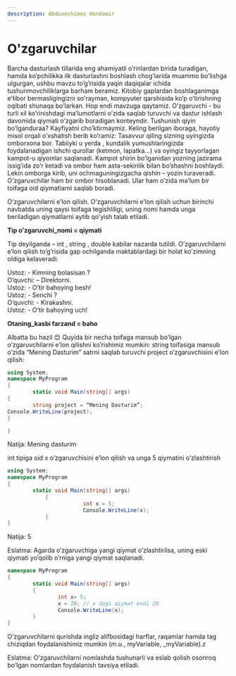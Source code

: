 ```yaml
---
description: Abduxoshimov Hondamir
---
```


# O'zgaruvchilar

Barcha dasturlash tillarida eng ahamiyatli o’rinlardan birida turadigan, hamda ko’pchilikka ilk dasturlashni boshlash chog’larida muammo bo’lishga ulgurgan, ushbu mavzu to’g’risida yaqin daqiqalar ichida tushunmovchiliklarga barham beramiz. Kitobiy gaplardan boshlaganimga e’tibor bermasligingizni so'rayman, kompyuter qarshisida ko’p o’tirishning oqibati shunaqa bo’larkan. Hop endi mavzuga qaytamiz. O’zgaruvchi - bu turli xil ko’rinishdagi ma’lumotlarni o’zida saqlab turuvchi va dastur ishlash davomida qiymati o’zgarib boradigan konteyndir. Tushunish qiyin bo’lganduraa? Kayfiyatni cho’ktirmaymiz. Keling berilgan iboraga, hayotiy misol orqali o’xshatish berib ko’ramiz: Tasavvur qiling sizning uyingizda omborxona bor. Tabiiyki u yerda , kundalik yumushlaringizda foydalanadigan ishchi qurollar (ketmon, lapatka...) va oyingiz tayyorlagan kampot-u qiyomlar saqlanadi. Kampot shirin bo’lganidan yozning jazirama issig’ida zo’r ketadi va ombor ham asta-sekinlik bilan bo’shashni boshlaydi. Lekin omborga kirib, uni ochmaguningizgacha qishin – yozin turaveradi. O’zgaruvchilar ham bir ombor hisoblanadi. Ular ham o’zida ma’lum bir toifaga oid qiymatlarni saqlab boradi.

O’zgaruvchilarni e’lon qilish. O’zgaruvchilarni e’lon qilish uchun birinchi navbatda uning qaysi toifaga tegishliligi, uning nomi hamda unga beriladigan qiymatlarni aytib qo’yish talab etiladi.

**Tip o’zgaruvchi\_nomi = qiymati**

Tip deyilganda – int , string , double kabilar nazarda tutildi. O’zgaruvchilarni e’lon qilish to’g’risida gap ochilganda maktablardagi bir holat ko’zimning oldiga kelaveradi:&#x20;

Ustoz: - Kimning bolasisan ? \
O’quvchi: – Direktorni. \
Ustoz: - O’tir bahoying besh!\
Ustoz: - Senchi ? \
O’quvchi: - Kirakashni. \
Ustoz: - O’tir bahoying uch!

**Otaning\_kasbi farzand = baho**

Albatta bu hazil 😊 Quyida bir necha toifaga mansub bo’lgan o’zgaruvchilarni e’lon qilishni ko’rishimiz mumkin: string toifasiga mansub o’zida “Mening Dasturim” satrni saqlab turuvchi project o’zgaruvchisini e’lon qilish:

```csharp
using System;
namespace MyProgram
{
		static void Main(string[] args)
{
		string project = “Mening Dasturim”;		
Console.WriteLine(project);	
}

}
```

Natija: Mening dasturim

int tipiga oid x o’zgaruvchisini e’lon qilish va unga 5 qiymatini o’zlashtirish

```csharp
using System;
namespace MyProgram
{
		static void Main(string[] args)
			{
						int x = 5;
						Console.WriteLine(x);
			}
}
```

Natija: 5

Eslatma: Agarda o’zgaruvchiga yangi qiymat o’zlashtirilsa, uning eski qiymati yo’qolib o’rniga yangi qiymat saqlanadi.



```csharp
namespace MyProgram
{
		static void Main(string[] args)
		{
				int x= 5;
				x = 20; // x dagi qiymat endi 20
				Console.WriteLine(x);
		}
}
```

O’zgaruvchilarni qurishda ingliz alifbosidagi harflar, raqamlar hamda tag chiziqdan foydalanishimiz mumkin (m.u., myVariable, \_myVariable).z

Eslatma: O’zgaruvchilarni nomlashda tushunarli va eslab qolish osonroq bo’lgan nomlardan foydalanish tavsiya etiladi.
